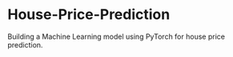 # House-Price-Prediction
Building a Machine Learning model using PyTorch for house price prediction.
